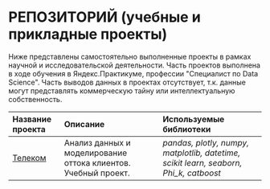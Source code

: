 # РЕПОЗИТОРИЙ (учебные и прикладные проекты)

Ниже представлены самостоятельно выполненные проекты в рамках научной и исследовательской деятельности. Часть проектов выполнена в ходе обучения в Яндекс.Практикуме, профессии "Специалист по Data Science". 
Часть выводов данных в проектах отсутствует, т.к. данные могут представлять коммерческую тайну или интеллектуальную собственность.

| Название проекта | Описание | Используемые библиотеки | 
| :---------------------- | :---------------------- | :---------------------- |
| [Телеком](telecom) | Анализ данных и моделирование оттока клиентов. Учебный проект. | *pandas, plotly, numpy, matplotlib, datetime, scikit learn, seaborn, Phi_k, catboost* |
